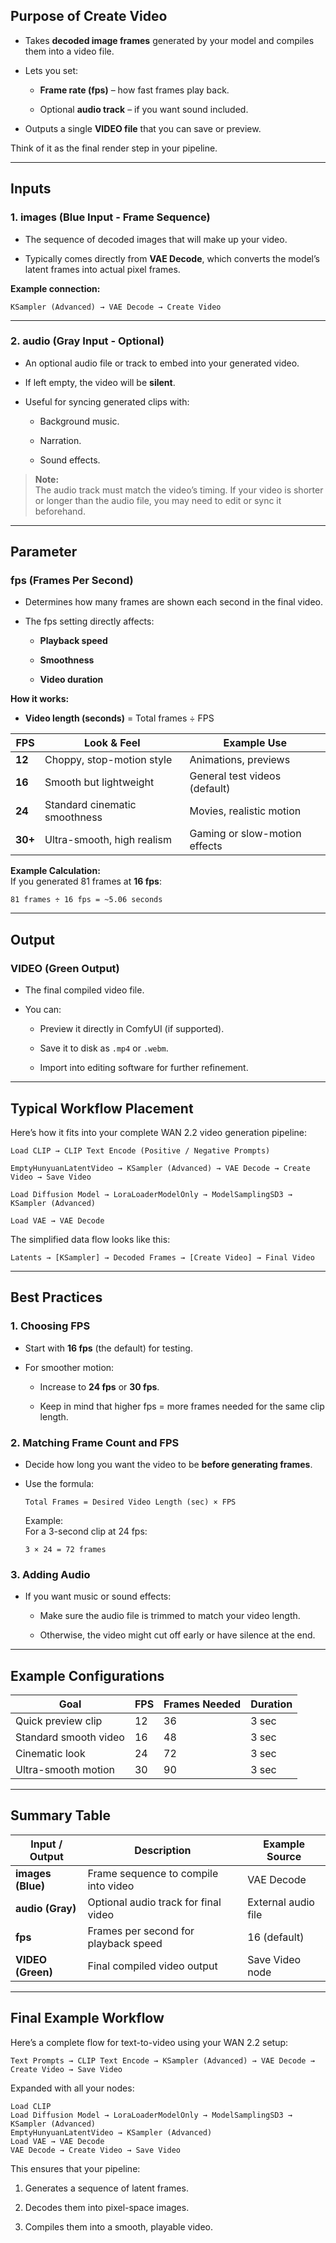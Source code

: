
## **Purpose of Create Video**

- Takes **decoded image frames** generated by your model and compiles them into a video file.
    
- Lets you set:
    
    - **Frame rate (fps)** – how fast frames play back.
        
    - Optional **audio track** – if you want sound included.
        
- Outputs a single **VIDEO file** that you can save or preview.
    

Think of it as the final render step in your pipeline.

---

## **Inputs**

### **1. images (Blue Input - Frame Sequence)**

- The sequence of decoded images that will make up your video.
    
- Typically comes directly from **VAE Decode**, which converts the model’s latent frames into actual pixel frames.
    

**Example connection:**

```
KSampler (Advanced) → VAE Decode → Create Video
```

---

### **2. audio (Gray Input - Optional)**

- An optional audio file or track to embed into your generated video.
    
- If left empty, the video will be **silent**.
    
- Useful for syncing generated clips with:
    
    - Background music.
        
    - Narration.
        
    - Sound effects.
        

> **Note:**  
> The audio track must match the video’s timing. If your video is shorter or longer than the audio file, you may need to edit or sync it beforehand.

---

## **Parameter**

### **fps (Frames Per Second)**

- Determines how many frames are shown each second in the final video.
    
- The fps setting directly affects:
    
    - **Playback speed**
        
    - **Smoothness**
        
    - **Video duration**
        

**How it works:**

- **Video length (seconds)** = Total frames ÷ FPS
    

|FPS|Look & Feel|Example Use|
|---|---|---|
|**12**|Choppy, stop-motion style|Animations, previews|
|**16**|Smooth but lightweight|General test videos (default)|
|**24**|Standard cinematic smoothness|Movies, realistic motion|
|**30+**|Ultra-smooth, high realism|Gaming or slow-motion effects|

**Example Calculation:**  
If you generated 81 frames at **16 fps**:

```
81 frames ÷ 16 fps = ~5.06 seconds
```

---

## **Output**

### **VIDEO (Green Output)**

- The final compiled video file.
    
- You can:
    
    - Preview it directly in ComfyUI (if supported).
        
    - Save it to disk as `.mp4` or `.webm`.
        
    - Import into editing software for further refinement.
        

---

## **Typical Workflow Placement**

Here’s how it fits into your complete WAN 2.2 video generation pipeline:

```
Load CLIP → CLIP Text Encode (Positive / Negative Prompts)

EmptyHunyuanLatentVideo → KSampler (Advanced) → VAE Decode → Create Video → Save Video

Load Diffusion Model → LoraLoaderModelOnly → ModelSamplingSD3 → KSampler (Advanced)

Load VAE → VAE Decode
```

The simplified data flow looks like this:

```
Latents → [KSampler] → Decoded Frames → [Create Video] → Final Video
```

---

## **Best Practices**

### **1. Choosing FPS**

- Start with **16 fps** (the default) for testing.
    
- For smoother motion:
    
    - Increase to **24 fps** or **30 fps**.
        
    - Keep in mind that higher fps = more frames needed for the same clip length.
        

### **2. Matching Frame Count and FPS**

- Decide how long you want the video to be **before generating frames**.
    
- Use the formula:
    
    ```
    Total Frames = Desired Video Length (sec) × FPS
    ```
    
    Example:  
    For a 3-second clip at 24 fps:
    
    ```
    3 × 24 = 72 frames
    ```
    

### **3. Adding Audio**

- If you want music or sound effects:
    
    - Make sure the audio file is trimmed to match your video length.
        
    - Otherwise, the video might cut off early or have silence at the end.
        

---

## **Example Configurations**

|Goal|FPS|Frames Needed|Duration|
|---|---|---|---|
|Quick preview clip|12|36|3 sec|
|Standard smooth video|16|48|3 sec|
|Cinematic look|24|72|3 sec|
|Ultra-smooth motion|30|90|3 sec|

---

## **Summary Table**

|Input / Output|Description|Example Source|
|---|---|---|
|**images (Blue)**|Frame sequence to compile into video|VAE Decode|
|**audio (Gray)**|Optional audio track for final video|External audio file|
|**fps**|Frames per second for playback speed|16 (default)|
|**VIDEO (Green)**|Final compiled video output|Save Video node|

---

## **Final Example Workflow**

Here’s a complete flow for text-to-video using your WAN 2.2 setup:

```
Text Prompts → CLIP Text Encode → KSampler (Advanced) → VAE Decode → Create Video → Save Video
```

Expanded with all your nodes:

```
Load CLIP
Load Diffusion Model → LoraLoaderModelOnly → ModelSamplingSD3 → KSampler (Advanced)
EmptyHunyuanLatentVideo → KSampler (Advanced)
Load VAE → VAE Decode
VAE Decode → Create Video → Save Video
```

This ensures that your pipeline:

1. Generates a sequence of latent frames.
    
2. Decodes them into pixel-space images.
    
3. Compiles them into a smooth, playable video.
    
